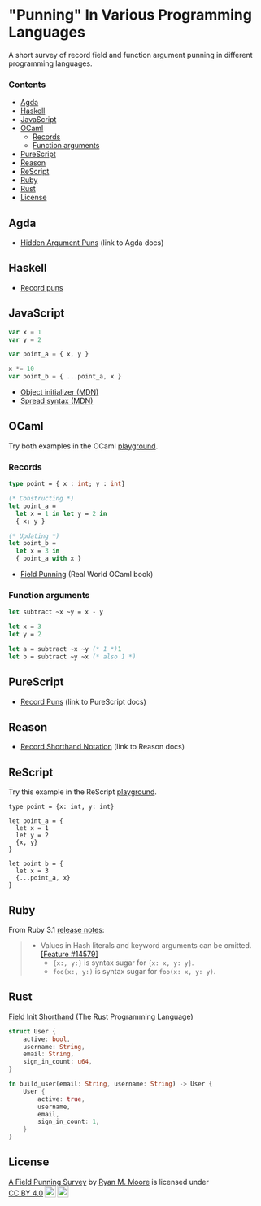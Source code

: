 <!-- TOC --><a name="punning-in-various-programming-languages"></a>
# "Punning" In Various Programming Languages

A short survey of record field and function argument punning in different programming languages.

### Contents

* [Agda](#agda)
* [Haskell](#haskell)
* [JavaScript](#javascript)
* [OCaml](#ocaml)
  + [Records](#records)
  + [Function arguments](#function-arguments)
* [PureScript](#purescript)
* [Reason](#reason)
* [ReScript](#rescript)
* [Ruby](#ruby)
* [Rust](#rust)
* [License](#license)

<!-- TOC --><a name="agda"></a>
## Agda

- [Hidden Argument Puns](https://agda.readthedocs.io/en/latest/language/syntactic-sugar.html#id5) (link to Agda docs)

<!-- TOC --><a name="haskell"></a>
## Haskell

- [Record puns](https://ghc.gitlab.haskell.org/ghc/doc/users_guide/exts/record_puns.html)

<!-- TOC --><a name="javascript"></a>
## JavaScript

```javascript
var x = 1
var y = 2

var point_a = { x, y }

x *= 10
var point_b = { ...point_a, x }
```

- [Object initializer (MDN)](https://developer.mozilla.org/en-US/docs/Web/JavaScript/Reference/Operators/Object_initializer)
- [Spread syntax (MDN)](https://developer.mozilla.org/en-US/docs/Web/JavaScript/Reference/Operators/Spread_syntax)

<!-- TOC --><a name="ocaml"></a>
## OCaml

Try both examples in the OCaml [playground](https://ocaml.org/play#code=dHlwZSBwb2ludCA9IHsgeCA6IGludDsgeSA6IGludH0KCigqIENvbnN0cnVjdGluZyAqKQpsZXQgcG9pbnRfYSA9IAogIGxldCB4ID0gMSBpbiBsZXQgeSA9IDIgaW4gCiAgeyB4OyB5IH0KCigqIFVwZGF0aW5nICopCmxldCBwb2ludF9iID0KICBsZXQgeCA9IDMgaW4gCiAgeyBwb2ludF9hIHdpdGggeCB9CgpsZXQgc3VidHJhY3QgfnggfnkgPSB4IC0geQoKbGV0IHggPSAzCmxldCB5ID0gMgoKbGV0IGEgPSBzdWJ0cmFjdCB%2BeCB%2BeSAoKiAxICopCmxldCBiID0gc3VidHJhY3QgfnkgfnggKCogYWxzbyAxICop).

<!-- TOC --><a name="records"></a>
### Records

```ocaml
type point = { x : int; y : int}

(* Constructing *)
let point_a = 
  let x = 1 in let y = 2 in 
  { x; y }

(* Updating *)
let point_b =
  let x = 3 in 
  { point_a with x }
```

- [Field Punning](https://dev.realworldocaml.org/records.html) (Real World OCaml book)

<!-- TOC --><a name="function-arguments"></a>
### Function arguments

```ocaml
let subtract ~x ~y = x - y

let x = 3
let y = 2

let a = subtract ~x ~y (* 1 *)1
let b = subtract ~y ~x (* also 1 *)
```


<!-- TOC --><a name="purescript"></a>
## PureScript

- [Record Puns](https://book.purescript.org/chapter4.html#record-puns) (link to PureScript docs)

<!-- TOC --><a name="reason"></a>
## Reason

- [Record Shorthand Notation](https://reasonml.github.io/docs/en/record#shorthand-notation) (link to Reason docs)

<!-- TOC --><a name="rescript"></a>
## ReScript

Try this example in the ReScript [playground](https://rescript-lang.org/try?version=v11.1.0&code=C4TwDgpgBGD2CWA7YUC8UDeAPAXFJwANFCHgQL4BQlANhCnAQPoCGamlUUdKW7AjJ270S7AExDsxEFSq0RjZEwBG7DEJ5Q+6AMySAdIcXBWxLLMpA).

```rescript
type point = {x: int, y: int}

let point_a = {
  let x = 1
  let y = 2
  {x, y}
}

let point_b = {
  let x = 3
  {...point_a, x}
}
```

<!-- TOC --><a name="ruby"></a>
## Ruby

From Ruby 3.1 [release notes](https://www.ruby-lang.org/en/news/2021/12/25/ruby-3-1-0-released/):

> - Values in Hash literals and keyword arguments can be omitted. [[Feature #14579]](https://bugs.ruby-lang.org/issues/14579)
>     - `{x:, y:}` is syntax sugar for `{x: x, y: y}`.
>     - `foo(x:, y:)` is syntax sugar for `foo(x: x, y: y)`.


<!-- TOC --><a name="rust"></a>
## Rust

[Field Init Shorthand](https://doc.rust-lang.org/book/ch05-01-defining-structs.html#using-the-field-init-shorthand) (The Rust Programming Language)

```rust
struct User {
    active: bool,
    username: String,
    email: String,
    sign_in_count: u64,
}

fn build_user(email: String, username: String) -> User {
    User {
        active: true,
        username,
        email,
        sign_in_count: 1,
    }
}
```

<!-- TOC --><a name="license"></a>
## License

<p xmlns:cc="http://creativecommons.org/ns#" xmlns:dct="http://purl.org/dc/terms/"><a property="dct:title" rel="cc:attributionURL" href="https://github.com/mooreryan/field_punning_survey">A Field Punning Survey</a> by <a rel="cc:attributionURL dct:creator" property="cc:attributionName" href="https://github.com/mooreryan">Ryan M. Moore</a> is licensed under <a href="https://creativecommons.org/licenses/by/4.0/?ref=chooser-v1" target="_blank" rel="license noopener noreferrer" style="display:inline-block;">CC BY 4.0<img style="height:22px!important;margin-left:3px;vertical-align:text-bottom;" src="https://mirrors.creativecommons.org/presskit/icons/cc.svg?ref=chooser-v1" alt=""><img style="height:22px!important;margin-left:3px;vertical-align:text-bottom;" src="https://mirrors.creativecommons.org/presskit/icons/by.svg?ref=chooser-v1" alt=""></a></p> 
